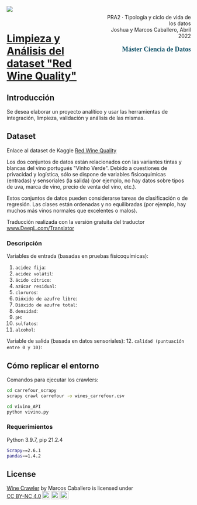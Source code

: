 <div style="width: 100%; clear: both;">
  <div style="float: left; width: 50%;">
    <img src="http://www.uoc.edu/portal/_resources/common/imatges/marca_UOC/UOC_Masterbrand.jpg" align="left">
  </div>
  <div style="float: right; width: 50%;">
    <p style="margin: 0; padding-top: 22px; text-align:right;">PRA2 · Tipología y ciclo de vida de los datos</p>
    <p style="margin: 0; text-align:right; padding-button: 100px;">Joshua y Marcos Caballero, Abril 2022</p>
    <p style='color: #105269; font-size: 18px; text-align:right; font-family: verdana'><b>  Máster Ciencia de Datos</b></p>
  </div>
</div>
<div style="width:100%;">&nbsp;</div>

# <b><u> Limpieza y Análisis del dataset "Red Wine Quality" </b></u>

## <b> Introducción </b>
Se desea elaborar un proyecto analítico y usar las herramientas de integración, limpieza, validación y análisis de las mismas.

## <b> Dataset </b>
Enlace al dataset de Kaggle [Red Wine Quality](https://www.kaggle.com/datasets/uciml/red-wine-quality-cortez-et-al-2009)

Los dos conjuntos de datos están relacionados con las variantes tintas y blancas del vino portugués "Vinho Verde". Debido a cuestiones de privacidad y logística, sólo se dispone de variables fisicoquímicas (entradas) y sensoriales (la salida) (por ejemplo, no hay datos sobre tipos de uva, marca de vino, precio de venta del vino, etc.).

Estos conjuntos de datos pueden considerarse tareas de clasificación o de regresión. Las clases están ordenadas y no equilibradas (por ejemplo, hay muchos más vinos normales que excelentes o malos).

Traducción realizada con la versión gratuita del traductor www.DeepL.com/Translator

### Descripción
Variables de entrada (basadas en pruebas fisicoquímicas):
1. `acidez fija`:
2. `acidez volátil`:
3. `ácido cítrico`:
4. `azúcar residual`:
5. `cloruros`:
6. `Dióxido de azufre libre`:
7. `Dióxido de azufre total`:
8. `densidad`:
9. `pH`:
10. `sulfatos`:
11. `alcohol`:

Variable de salida (basada en datos sensoriales):
12. `calidad (puntuación entre 0 y 10)`:

## Cómo replicar el entorno
Comandos para ejecutar los crawlers:
```bash
cd carrefour_scrapy
scrapy crawl carrefour -o wines_carrefour.csv

cd vivino_API
python vivino.py
```

### Requerimientos
Python 3.9.7, pip 21.2.4
```bash
Scrapy==2.6.1
pandas==1.4.2
```

## License
<p xmlns:cc="http://creativecommons.org/ns#" xmlns:dct="http://purl.org/dc/terms/"><a property="dct:title" rel="cc:attributionURL" href="https://github.com/mcaballero99/carrefour_crawler">Wine Crawler</a> by <span property="cc:attributionName">Marcos Caballero </span> is licensed under <a href="http://creativecommons.org/licenses/by-nc/4.0/?ref=chooser-v1" target="_blank" rel="license noopener noreferrer" style="display:inline-block;">CC BY-NC 4.0<img style="height:22px!important;margin-left:3px;vertical-align:text-bottom;" src="https://mirrors.creativecommons.org/presskit/icons/cc.svg?ref=chooser-v1"><img style="height:22px!important;margin-left:3px;vertical-align:text-bottom;" src="https://mirrors.creativecommons.org/presskit/icons/by.svg?ref=chooser-v1"><img style="height:22px!important;margin-left:3px;vertical-align:text-bottom;" src="https://mirrors.creativecommons.org/presskit/icons/nc.svg?ref=chooser-v1"></a></p>
